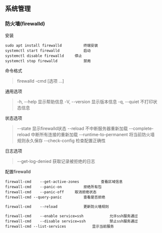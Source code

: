 ## 系统管理

### 防火墙(firewalld)

安装
~~~
sudo apt install firewalld			终端安装
systemctl start firewalld			启动
systemctl disable firewalld		停止
systemctl stop firewalld			禁用
~~~

命令格式
> firewalld -cmd [选项 ...]

通用选项
> -h, --help			显示帮助信息
> -V, --version			显示版本信息
> -q, --quiet			不打印状态信息

状态选项
> --state				显示firewalld状态
> --reload				不中断服务器重新加载
> --complete-reload				中断所有连接的重新加载
> --runtime-to-permanent		将当前防火墙规则永久保存
> --check-config				检查配置正确性

日志选项

> --get-log-denied				获取记录被拒绝的日志

配置firewalld
~~~
firewall-cmd	--get-active-zones			查看区域信息
firewall-cmd	--panic-on			拒绝所有包
firewall-cmd	--panic-off		取消拒绝状态
firewall-cmd --query-panic			查看是否拒绝

firewall-cmd	--reload			更新防火墙规则

firewall-cmd	--enable service=ssh			允许ssh服务通过
firewall-cmd	--disable service=ssh			禁止ssh服务通过
firewall-cmd --list-services			显示当前服务
~~~